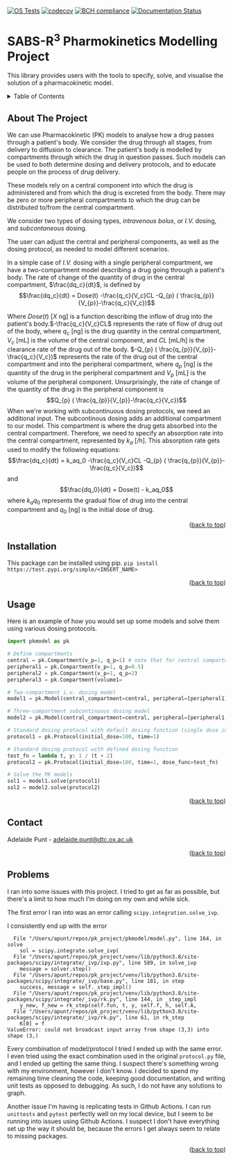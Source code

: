 
[![OS Tests](https://github.com/adpunt/pk_project/actions/workflows/environment_testing.yml/badge.svg)](https://github.com/adpunt/pk_project)
[![codecov](https://codecov.io/gh/adpunt/pk_project/branch/master/graph/badge.svg?token=73FHW8GEAI)](https://codecov.io/gh/adpunt/pk_project)
[![BCH compliance](https://bettercodehub.com/edge/badge/adpunt/pk_project?branch=master)](https://bettercodehub.com/)
[![Documentation Status](https://readthedocs.org/projects/pk-project-apunt/badge/?version=latest)](https://pk-project-apunt.readthedocs.io/en/latest/?badge=latest)


# SABS-R<sup>3</sup> Pharmokinetics Modelling Project

This library provides users with the tools to specify, solve, and visualise the solution of a pharmacokinetic model.

<!-- TABLE OF CONTENTS -->
<details>
  <summary>Table of Contents</summary>
  <ol>
    <li>
      <a href="#about-the-project">About The Project</a>
    <li>
      <a href="#getting-started">Getting Started</a>
      <ul>
        <li><a href="#installation">Installation</a></li>
        <li><a href="#sample-code">Sample Code</a></li>
      </ul>
    </li>
    <li><a href="#usage">Usage</a></li>
    <li><a href="#contact">Contact</a></li>
    <li><a href="#troubleshooting">Problems</a></li>
  </ol>
</details>

  
<!-- ABOUT THE PROJECT -->
## About The Project

We can use Pharmacokinetic (PK) models to analyse how a drug passes through a patient's body. We consider the drug through all stages, from delivery to diffusion to clearance. The patient's body is modelled by compartments through which the drug in question passes. Such models can be used to both determine dosing and delivery protocols, and to educate people on the process of drug delivery. 

These models rely on a central component into which the drug is administered and from which the drug is excreted from the body. There may be zero or more peripheral compartments to which the drug can be distributed to/from the central compartment. 

We consider two types of dosing types, *intravenous bolus*, or *I.V.* dosing, and *subcontaneous* dosing. 

The user can adjust the central and peripheral components, as well as the dosing protocol, as needed to model different scenarios. 

In a simple case of *I.V.* dosing with a single peripheral compartment, we have a two-compartment model describing a drug going through a patient's body. The rate of change of the quantity of drug in the central compartment, $\frac{dq_c}{dt}$, is defined by 
$$\frac{dq_c}{dt} = Dose(t) -\frac{q_c}{V_c}CL -Q_{p} ( \frac{q_{p}}{V_{p}}-\frac{q_c}{V_c})$$

Where $Dose(t)$ [$X$ ng] is a function describing the inflow of drug into the patient's body.$-\frac{q_c}{V_c}CL$ represents the rate of  flow of drug out of the body, where $q_c$ [ng] is the drug quantity in the central compartment, $V_c$ [mL] is the volume of the central component, and $CL$ [mL/h] is the clearance rate of the drug out of the body. $-Q_{p} ( \frac{q_{p}}{V_{p}}-\frac{q_c}{V_c})$ represents the rate of the drug out of the central compartment and into the peripheral compartment, where $q_{p}$ [ng] is the quantity of the drug in the peripheral compartment and $V_p$ [mL] is the volume of the peripheral component. Unsurprisingly, the rate of change of the quantity of the drug in the peripheral component is 
$$Q_{p} ( \frac{q_{p}}{V_{p}}-\frac{q_c}{V_c})$$
When we're working with subcontinuous dosing protocols, we need an additional input. The subcontinous dosing adds an additional compartment to our model. This compartment is where the drug gets absorbed into the central compartment. Therefore, we need to specify an absorption rate into the central compartment, represented by $k_a$ [/h]. This absorption rate gets used to modify the following equations: 
$$\frac{dq_c}{dt} = k_aq_0 -\frac{q_c}{V_c}CL -Q_{p} ( \frac{q_{p}}{V_{p}}-\frac{q_c}{V_c})$$ and 
$$\frac{dq_0}{dt} = Dose(t) - k_aq_0$$
where $k_aq_0$ represents the gradual flow of drug into the central compartment and $q_0$ [ng] is the initial dose of drug.
<p align="right">(<a href="#readme-top">back to top</a>)</p>


<!-- INSTALLATION -->
## Installation



This package can be installed using pip. 
```pip install https://test.pypi.org/simple/<INSERT_NAME>```

<p align="right">(<a href="#readme-top">back to top</a>)</p>

<!-- USAGE EXAMPLES -->
## Usage


Here is an example of how you would set up some models and solve them using various dosing protocols.

```python
import pkmodel as pk

# Define compartments
central = pk.Compartment(v_p=1, q_p=1) # note that for central compartments, transition_rate represents clearance rate
peripheral1 = pk.Compartment(v_p=1, q_p=0.5)
peripheral2 = pk.Compartment(v_p=1, q_p=2)
peripheral3 = pk.Compartment(volume1=

# Two-compartment i.v. dosing model
model1 = pk.Model(central_compartment=central, peripheral=[peripheral1])

# Three-compartment subcontinuous dosing model
model2 = pk.Model(central_compartment=central, peripheral=[peripheral1, peripheral2], k_a=1.0)

# Standard dosing protocol with default dosing function (single dose in beginning)
protocol1 = pk.Protocol(initial_dose=100, time=1)

# Standard dosing protocol with defined dosing function
test_fn = lambda t, y: 1 / (t + 2)
protocol2 = pk.Protocol(initial_dose=100, time=1, dose_func=test_fn)

# Solve the PK models
sol1 = model1.solve(protocol1)
sol2 = model2.solve(protocol2)
```


<p align="right">(<a href="#readme-top">back to top</a>)</p>

<!-- CONTACT -->
## Contact

Adelaide Punt - adelaide.punt@dtc.ox.ac.uk
<p align="right">(<a href="#readme-top">back to top</a>)</p>



<!-- Problems -->
## Problems

I ran into some issues with this project. I tried to get as far as possible, but there's a limit to how much I'm doing on my own and while sick. 

The first error I ran into was an error calling `scipy.integration.solve_ivp`.

I consistently end up with the error
```
  File "/Users/apunt/repos/pk_project/pkmodel/model.py", line 164, in solve
    sol = scipy.integrate.solve_ivp(
  File "/Users/apunt/repos/pk_project/venv/lib/python3.8/site-packages/scipy/integrate/_ivp/ivp.py", line 589, in solve_ivp
    message = solver.step()
  File "/Users/apunt/repos/pk_project/venv/lib/python3.8/site-packages/scipy/integrate/_ivp/base.py", line 181, in step
    success, message = self._step_impl()
  File "/Users/apunt/repos/pk_project/venv/lib/python3.8/site-packages/scipy/integrate/_ivp/rk.py", line 144, in _step_impl
    y_new, f_new = rk_step(self.fun, t, y, self.f, h, self.A,
  File "/Users/apunt/repos/pk_project/venv/lib/python3.8/site-packages/scipy/integrate/_ivp/rk.py", line 61, in rk_step
    K[0] = f
ValueError: could not broadcast input array from shape (3,3) into shape (3,)
```

Every combination of model/protocol I tried I ended up with the same error. I even tried using the exact combination used in the original `protocol.py` file, and I ended up getting the same thing. I suspect there's something wrong with my environment, however I don't know. I decided to spend my remaining time cleaning the code, keeping good documentation, and writing unit tests as opposed to debugging. As such, I do not have any solutions to graph. 

Another issue I'm having is replicating tests in Github Actions. I can run `unittests` and `pytest` perfectly well on my local device, but I seem to be running into issues using Github Actions. I suspect I don't have everything set up the way it should be, because the errors I get always seem to relate to missing packages. 

<p align="right">(<a href="#readme-top">back to top</a>)</p>


